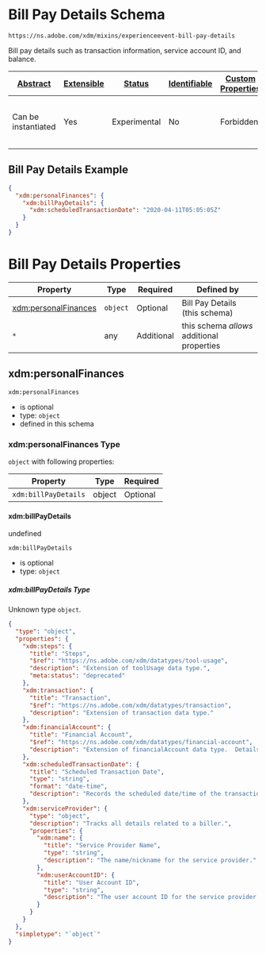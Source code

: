 
# Bill Pay Details Schema

```
https://ns.adobe.com/xdm/mixins/experienceevent-bill-pay-details
```

Bill pay details such as transaction information, service account ID, and balance.

| [Abstract](../../../../abstract.md) | [Extensible](../../../../extensions.md) | [Status](../../../../status.md) | [Identifiable](../../../../id.md) | [Custom Properties](../../../../extensions.md) | [Additional Properties](../../../../extensions.md) | Defined In |
|-------------------------------------|-----------------------------------------|---------------------------------|-----------------------------------|------------------------------------------------|----------------------------------------------------|------------|
| Can be instantiated | Yes | Experimental | No | Forbidden | Permitted | [mixins/experience-event/industry-verticals/experienceevent-bill-pay-details.schema.json](mixins/experience-event/industry-verticals/experienceevent-bill-pay-details.schema.json) |

## Bill Pay Details Example
```json
{
  "xdm:personalFinances": {
    "xdm:billPayDetails": {
      "xdm:scheduledTransactionDate": "2020-04-11T05:05:05Z"
    }
  }
}
```

# Bill Pay Details Properties

| Property | Type | Required | Defined by |
|----------|------|----------|------------|
| [xdm:personalFinances](#xdmpersonalfinances) | `object` | Optional | Bill Pay Details (this schema) |
| `*` | any | Additional | this schema *allows* additional properties |

## xdm:personalFinances


`xdm:personalFinances`
* is optional
* type: `object`
* defined in this schema

### xdm:personalFinances Type


`object` with following properties:


| Property | Type | Required |
|----------|------|----------|
| `xdm:billPayDetails`| object | Optional |



#### xdm:billPayDetails

undefined

`xdm:billPayDetails`
* is optional
* type: `object`

##### xdm:billPayDetails Type

Unknown type `object`.

```json
{
  "type": "object",
  "properties": {
    "xdm:steps": {
      "title": "Steps",
      "$ref": "https://ns.adobe.com/xdm/datatypes/tool-usage",
      "description": "Extension of toolUsage data type.",
      "meta:status": "deprecated"
    },
    "xdm:transaction": {
      "title": "Transaction",
      "$ref": "https://ns.adobe.com/xdm/datatypes/transaction",
      "description": "Extension of transaction data type."
    },
    "xdm:financialAccount": {
      "title": "Financial Account",
      "$ref": "https://ns.adobe.com/xdm/datatypes/financial-account",
      "description": "Extension of financialAccount data type.  Details the account to which the balance is being transferred."
    },
    "xdm:scheduledTransactionDate": {
      "title": "Scheduled Transaction Date",
      "type": "string",
      "format": "date-time",
      "description": "Records the scheduled date/time of the transaction."
    },
    "xdm:serviceProvider": {
      "type": "object",
      "description": "Tracks all details related to a biller.",
      "properties": {
        "xdm:name": {
          "title": "Service Provider Name",
          "type": "string",
          "description": "The name/nickname for the service provider."
        },
        "xdm:userAccountID": {
          "title": "User Account ID",
          "type": "string",
          "description": "The user account ID for the service provider."
        }
      }
    }
  },
  "simpletype": "`object`"
}
```









